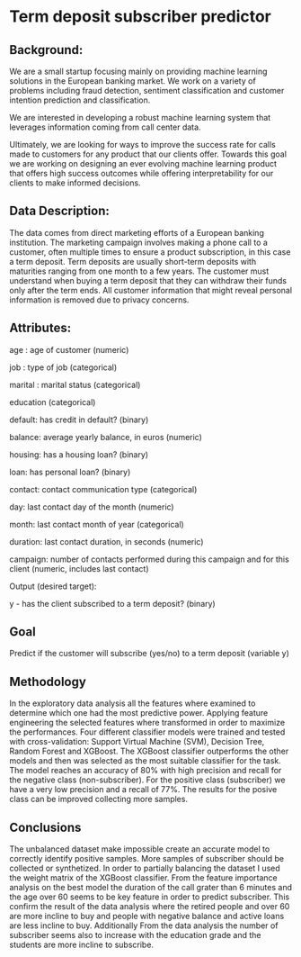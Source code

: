 # Term deposit subscriber predictor
## Background:
We are a small startup focusing mainly on providing machine learning solutions in the European banking market. We work on a variety of problems including fraud detection, sentiment classification and customer intention prediction and classification.

We are interested in developing a robust machine learning system that leverages information coming from call center data.

Ultimately, we are looking for ways to improve the success rate for calls made to customers for any product that our clients offer. Towards this goal we are working on designing an ever evolving machine learning product that offers high success outcomes while offering interpretability for our clients to make informed decisions.

## Data Description:
The data comes from direct marketing efforts of a European banking institution. The marketing campaign involves making a phone call to a customer, often multiple times to ensure a product subscription, in this case a term deposit. Term deposits are usually short-term deposits with maturities ranging from one month to a few years. The customer must understand when buying a term deposit that they can withdraw their funds only after the term ends. All customer information that might reveal personal information is removed due to privacy concerns.

## Attributes:
age : age of customer (numeric)

job : type of job (categorical)

marital : marital status (categorical)

education (categorical)

default: has credit in default? (binary)

balance: average yearly balance, in euros (numeric)

housing: has a housing loan? (binary)

loan: has personal loan? (binary)

contact: contact communication type (categorical)

day: last contact day of the month (numeric)

month: last contact month of year (categorical)

duration: last contact duration, in seconds (numeric)

campaign: number of contacts performed during this campaign and for this client (numeric, includes last contact)

Output (desired target):

y - has the client subscribed to a term deposit? (binary)

## Goal
Predict if the customer will subscribe (yes/no) to a term deposit (variable y)

## Methodology
In the exploratory data analysis all the features where examined to determine which one had the most predictive power. Applying feature engineering the selected features where transformed in order to maximize the performances. Four different classifier models were trained and tested with cross-validation: Support Virtual Machine (SVM), Decision Tree, Random Forest and XGBoost. The XGBoost classifier outperforms the other models and then was selected as the most suitable classifier for the task. The model reaches an accuracy of 80% with high precision and recall for the negative class (non-subscriber). For the positive class (subscriber) we have a very low precision and a recall of 77%. The results for the posive class can be improved collecting more samples.

## Conclusions
The unbalanced dataset make impossible create an accurate model to correctly identify positive samples. More samples of subscriber should be collected or synthetized. In order to partially balancing the dataset I used the weight matrix of the XGBoost classifier. From the feature importance analysis on the best model the duration of the call grater than 6 minutes and the age over 60 seems to be key feature in order to predict subscriber. This confirm the result of the data analysis where the retired people and over 60 are more incline to buy and people with negative balance and active loans are less incline to buy. Additionally From the data analysis the number of subscriber seems also to increase with the education grade and the students are more incline to subscribe.
